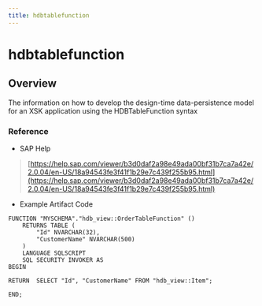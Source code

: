 ```yaml
---
title: hdbtablefunction
---
```


hdbtablefunction
===

## Overview

The information on how to develop the design-time data-persistence model for an XSK application using the HDBTableFunction syntax

### Reference

* SAP Help

> [https://help.sap.com/viewer/b3d0daf2a98e49ada00bf31b7ca7a42e/2.0.04/en-US/18a94543fe3f41f1b29e7c439f255b95.html](https://help.sap.com/viewer/b3d0daf2a98e49ada00bf31b7ca7a42e/2.0.04/en-US/18a94543fe3f41f1b29e7c439f255b95.html)

* Example Artifact Code

```
FUNCTION "MYSCHEMA"."hdb_view::OrderTableFunction" ()
	RETURNS TABLE (
		"Id" NVARCHAR(32),
		"CustomerName" NVARCHAR(500)
	)
	LANGUAGE SQLSCRIPT
	SQL SECURITY INVOKER AS
BEGIN

RETURN  SELECT "Id", "CustomerName" FROM "hdb_view::Item";

END;
```
